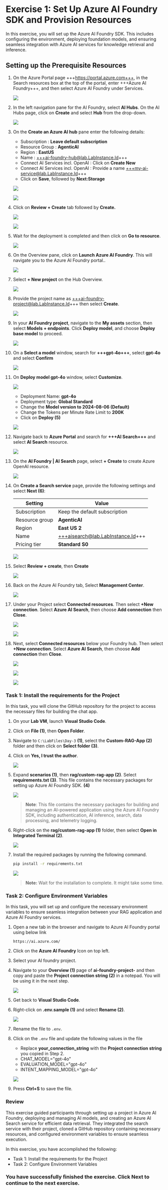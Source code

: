# Exercise 1: Set Up Azure AI Foundry SDK and Provision Resources 

In this exercise, you will set up the Azure AI Foundry SDK. This includes configuring the environment, deploying foundation models, and ensuring seamless integration with Azure AI services for knowledge retrieval and inference.

## Setting up the Prerequisite Resources


1. On the Azure Portal page +++https://portal.azure.com+++, in the Search resources box at the top of the portal, enter +++Azure AI Foundry+++, and then select Azure AI Foundry under Services.

   ![](../media/day2ex1-001.png)

2. In the left navigation pane for the AI Foundry, select **AI Hubs**. On the AI Hubs page, click on **Create** and select **Hub** from the drop-down.
   
   ![](../media/img1.png)

4. On the **Create an Azure AI hub** pane enter the following details:
   - Subscription : **Leave default subscription**
   - Resource Group :  **AgenticAI**
   - Region : **EastUS**
   - Name : +++ai-foundry-hub@lab.LabInstance.Id+++ 
   - Connect AI Services incl. OpenAI : Click on **Create New**
   - Connect AI Services incl. OpenAI : Provide a name +++my-ai-service@lab.LabInstance.Id+++  
   - Click on **Save**, followed by **Next:Storage**

   ![](../media/day2ex1-003.png)

   ![](../media/day2ex1-004.png)
   
6. Click on **Review + Create** tab followed by **Create.**

    ![](../media/day2ex1-005.png)

    ![](../media/day2ex1-006.png)
   
8. Wait for the deployment is completed and then click on **Go to resource**.

    ![](../media/day2ex1-007.png)
   
10. On the Overview pane, click on **Launch Azure AI Foundry**. This will navigate you to the Azure AI Foundry portal..

    ![](../media/day2ex1-008.png)
    
12. Select **+ New project** on the Hub Overview.

    ![](../media/day2ex1-009.png)
    
14. Provide the project name as +++ai-foundry-project@lab.LabInstance.Id+++ then select **Create**.

    ![](../media/day2ex1-010.png)
    
1. In your **AI Foundry project**, navigate to the **My assets** section, then select **Models + endpoints**. Click **Deploy model**, and choose **Deploy base model** to proceed.

    ![](../media/lab1-5.png)
   
1. On a **Select a model** window, search for **+++gpt-4o+++**, select **gpt-4o** and select **Confirm**

    ![](../media/ag6.png)


1. On **Deploy model gpt-4o** window, select **Customize**.

    ![](../media/lab1-7-1.png)

      - Deployment Name: **gpt-4o**
      - Deployment type: **Global Standard**
      - Change the **Model version to 2024-08-06 (Default)**
      - Change the Tokens per Minute Rate Limit to **200K**
      - Click on **Deploy (5)**

    ![](../media/focus2.png)
   
1. Navigate back to **Azure Portal** and search for **+++AI Search+++** and select **AI Search** resource.

    ![](../media/ag20.png)
   
1. On the **AI Foundry | AI Search** page, select **+ Create** to create Azure OpenAI resource.

    ![](../media/day2ex3-001.png)

1. On **Create a Search service** page, provide the following settings and select **Next (6)**:

      | Setting | Value | 
      | --- | --- |
      | Subscription | Keep the default subscription |
      | Resource group | **AgenticAI** |
      | Region | **East US 2** |
      | Name | +++aisearch@lab.LabInstance.Id+++ |
      | Pricing tier | **Standard S0** |

      ![](../media/focus1.png)
   
1. Select **Review + create**, then **Create**

    ![](../media/day2ex3-003.png)
   
1. Back on the Azure AI Foundry tab, Select **Management Center**.

    ![](../media/img2.png)
   
1. Under your Project select **Connected resources**.  Then select **+New connection**.  Select **Azure AI Search**, then choose **Add connection** then **Close**.

    ![](../media/img3.png)

    ![](../media/img4.png)
   
1. Next, select **Connected resources** below your Foundry hub. Then select **+New connection**.  Select **Azure AI Search**, then choose **Add connection** then **Close**.
   
    ![](../media/img5.png)

    ![](../media/img6.png)

    ![](../media/img7.png)

### Task 1: Install the requirements for the Project

In this task, you will clone the GitHub repository for the project to access the necessary files for building the chat app.

1. On your **Lab VM**, launch **Visual Studio Code**.

1. Click on **File (1)**, then **Open Folder**.

1. Navigate to `C:\LabFiles\Day-3` **(1)**, select the **Custom-RAG-App (2)** folder and then click on **Select folder (3)**.

1. Click on **Yes, I trust the author**.

    ![](../media/af25.png)

1. Expand **scenarios (1)**, then **rag/custom-rag-app (2)**. Select **requirements.txt (3)**. This file contains the necessary packages for setting up Azure AI Foundry SDK. **(4)**

    ![](../media/af-27.png)

     >**Note**: This file contains the necessary packages for building and managing an AI-powered application using the Azure AI Foundry SDK, including authentication, AI inference, search, data processing, and telemetry logging.

1. Right-click on the **rag/custom-rag-app (1)** folder, then select **Open in Integrated Terminal (2)**.

    ![](../media/af26.png)

1. Install the required packages by running the following command.

    ```bash
    pip install -r requirements.txt
    ```

    ![](../media/af28.png)    

      >**Note:** Wait for the installation to complete. It might take some time.


### Task 2: Configure Environment Variables

In this task, you will set up and configure the necessary environment variables to ensure seamless integration between your RAG application and Azure AI Foundry services.

1. Open a new tab in the browser and navigate to Azure AI Foundry portal using below link

    ```
    https://ai.azure.com/
    ```

1. Click on the **Azure AI Foundry** Icon on top left.
1. Select your AI foundry project.
1. Navigate to your **Overview (1)** page of **ai-foundry-project-** and then copy and paste the **Project connection string (2)** in a notepad. You will be using it in the next step.

    ![](../media/img8.png)
   
1. Get back to **Visual Studio Code**.

1. Right-click on **.env.sample (1)** and select **Rename (2)**.

    ![](../media/af29.png)

1. Rename the file to `.env`.

1. Click on the `.env` file and update the following values in the file

    - Replace **your_connection_string** with the **Project connection string** you copied in Step 2.
    - CHAT_MODEL="gpt-4o"
    - EVALUATION_MODEL="gpt-4o"
    - INTENT_MAPPING_MODEL="gpt-4o"

    ![](../media/focus6.png)

1. Press **Ctrl+S** to save the file.

### Review

This exercise guided participants through setting up a project in Azure AI Foundry, deploying and managing AI models, and creating an Azure AI Search service for efficient data retrieval. They integrated the search service with their project, cloned a GitHub repository containing necessary resources, and configured environment variables to ensure seamless execution.

In this exercise, you have accomplished the following:
- Task 1: Install the requirements for the Project
- Task 2: Configure Environment Variables

### You have successfully finished the exercise. Click **Next** to continue to the next exercise.
